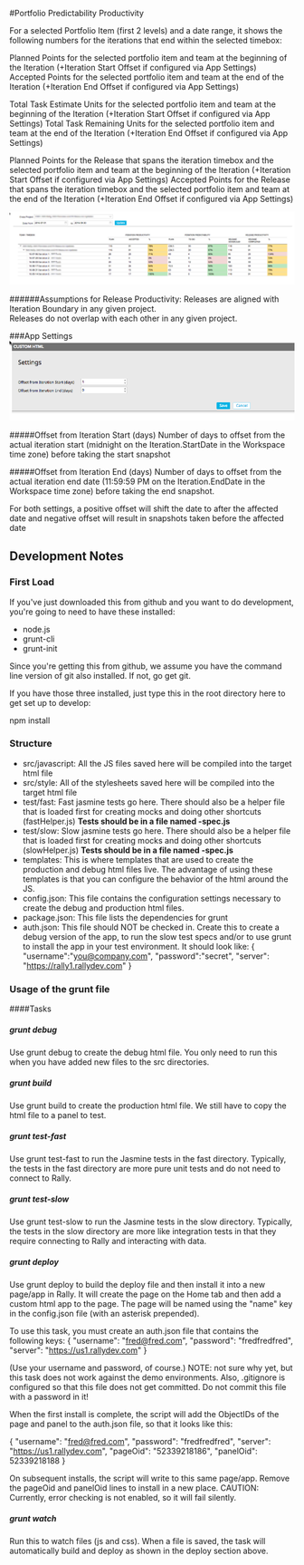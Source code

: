 #Portfolio Predictability Productivity

For a selected Portfolio Item (first 2 levels) and a date range, it shows the following numbers for the iterations that end within the selected timebox:

Planned Points for the selected portfolio item and team at the beginning of the Iteration (+Iteration Start Offset if configured via App Settings)
Accepted Points for the selected portfolio item and team at the end of the Iteration (+Iteration End Offset if configured via App Settings)

Total Task Estimate Units for the selected portfolio item and team at the beginning of the Iteration (+Iteration Start Offset if configured via App Settings)
Total Task Remaining Units for the selected portfolio item and team at the end of the Iteration (+Iteration End Offset if configured via App Settings)

Planned Points for the Release that spans the iteration timebox and the selected portfolio item and team at the beginning of the Iteration (+Iteration Start Offset if configured via App Settings)
Accepted Points for the Release that spans the iteration timebox and the selected portfolio item and team at the end of the Iteration (+Iteration End Offset if configured via App Settings)

![ScreenShot](/images/portfolio-predictability-productivity1.png)


######Assumptions for Release Productivity:
Releases are aligned with Iteration Boundary in any given project.  
Releases do not overlap with each other in any given project.

###App Settings
![ScreenShot](/images/portfolio-predictability-productivity-settings.png)

#####Offset from Iteration Start (days) 
Number of days to offset from the actual iteration start (midnight on the Iteration.StartDate in the Workspace time zone) before taking the start snapshot

#####Offset from Iteration End (days) 
Number of days to offset from the actual iteration end date (11:59:59 PM on the Iteration.EndDate in the Workspace time zone) before taking the end snapshot.  

For both settings, a positive offset will shift the date to after the affected date and negative offset will result in snapshots taken before the affected date


## Development Notes

### First Load

If you've just downloaded this from github and you want to do development, 
you're going to need to have these installed:

 * node.js
 * grunt-cli
 * grunt-init
 
Since you're getting this from github, we assume you have the command line
version of git also installed.  If not, go get git.

If you have those three installed, just type this in the root directory here
to get set up to develop:

  npm install

### Structure

  * src/javascript:  All the JS files saved here will be compiled into the 
  target html file
  * src/style: All of the stylesheets saved here will be compiled into the 
  target html file
  * test/fast: Fast jasmine tests go here.  There should also be a helper 
  file that is loaded first for creating mocks and doing other shortcuts
  (fastHelper.js) **Tests should be in a file named <something>-spec.js**
  * test/slow: Slow jasmine tests go here.  There should also be a helper
  file that is loaded first for creating mocks and doing other shortcuts 
  (slowHelper.js) **Tests should be in a file named <something>-spec.js**
  * templates: This is where templates that are used to create the production
  and debug html files live.  The advantage of using these templates is that
  you can configure the behavior of the html around the JS.
  * config.json: This file contains the configuration settings necessary to
  create the debug and production html files.  
  * package.json: This file lists the dependencies for grunt
  * auth.json: This file should NOT be checked in.  Create this to create a
  debug version of the app, to run the slow test specs and/or to use grunt to
  install the app in your test environment.  It should look like:
    {
        "username":"you@company.com",
        "password":"secret",
        "server": "https://rally1.rallydev.com"
    }
  
### Usage of the grunt file
####Tasks
    
##### grunt debug

Use grunt debug to create the debug html file.  You only need to run this when you have added new files to
the src directories.

##### grunt build

Use grunt build to create the production html file.  We still have to copy the html file to a panel to test.

##### grunt test-fast

Use grunt test-fast to run the Jasmine tests in the fast directory.  Typically, the tests in the fast 
directory are more pure unit tests and do not need to connect to Rally.

##### grunt test-slow

Use grunt test-slow to run the Jasmine tests in the slow directory.  Typically, the tests in the slow
directory are more like integration tests in that they require connecting to Rally and interacting with
data.

##### grunt deploy

Use grunt deploy to build the deploy file and then install it into a new page/app in Rally.  It will create the page on the Home tab and then add a custom html app to the page.  The page will be named using the "name" key in the config.json file (with an asterisk prepended).

To use this task, you must create an auth.json file that contains the following keys:
{
    "username": "fred@fred.com",
    "password": "fredfredfred",
    "server": "https://us1.rallydev.com"
}

(Use your username and password, of course.)  NOTE: not sure why yet, but this task does not work against the demo environments.  Also, .gitignore is configured so that this file does not get committed.  Do not commit this file with a password in it!

When the first install is complete, the script will add the ObjectIDs of the page and panel to the auth.json file, so that it looks like this:

{
    "username": "fred@fred.com",
    "password": "fredfredfred",
    "server": "https://us1.rallydev.com",
    "pageOid": "52339218186",
    "panelOid": 52339218188
}

On subsequent installs, the script will write to this same page/app. Remove the
pageOid and panelOid lines to install in a new place.  CAUTION:  Currently, error checking is not enabled, so it will fail silently.

##### grunt watch

Run this to watch files (js and css).  When a file is saved, the task will automatically build and deploy as shown in the deploy section above.

